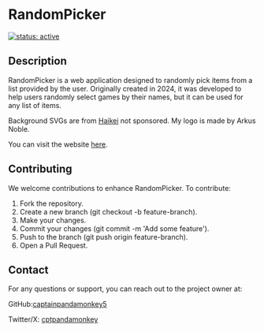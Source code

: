 # RandomPicker

[![status: active](https://opensource.twitter.dev/status/active.svg)](https://captainpandamonkey5.github.io/RandomPicker/)

## Description

RandomPicker is a web application designed to randomly pick items from a list provided by the user. Originally created in 2024, it was developed to help users randomly select games by their names, but it can be used for any list of items.

Background SVGs are from [Haikei](https://haikei.app/) not sponsored.
My logo is made by Arkus Noble.

You can visit the website [here](https://captainpandamonkey5.github.io/RandomPicker/).

## Contributing

We welcome contributions to enhance RandomPicker. To contribute:

1. Fork the repository.
2. Create a new branch (git checkout -b feature-branch).
3. Make your changes.
4. Commit your changes (git commit -m 'Add some feature').
5. Push to the branch (git push origin feature-branch).
6. Open a Pull Request.

## Contact

For any questions or support, you can reach out to the project owner at:

GitHub:[captainpandamonkey5](https://github.com/CaptainPandaMonkey5)

Twitter/X: [cptpandamonkey](https://x.com/CptPandaMonkey)
